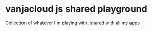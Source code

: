 # vanjacloud js shared playground

Collection of whatever I'm playing with, shared with all my apps

